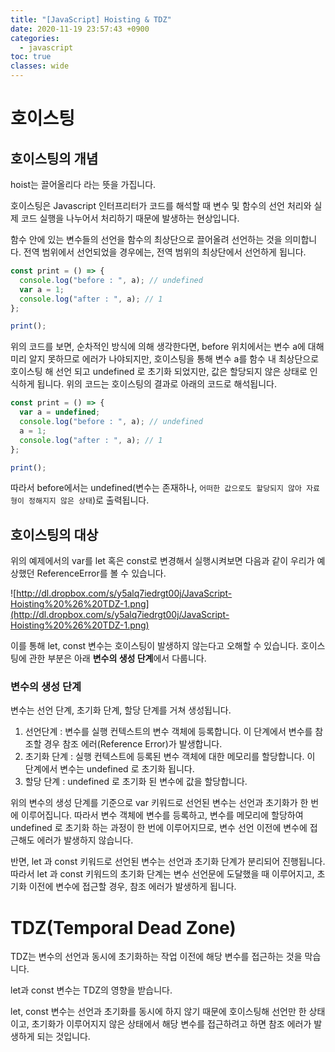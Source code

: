 ```yaml
---
title: "[JavaScript] Hoisting & TDZ"
date: 2020-11-19 23:57:43 +0900
categories:
  - javascript
toc: true
classes: wide
---
```


# 호이스팅

## 호이스팅의 개념

hoist는 끌어올리다 라는 뜻을 가집니다.

호이스팅은 Javascript 인터프리터가 코드를 해석할 때 변수 및 함수의 선언 처리와 실제 코드 실행을 나누어서 처리하기 때문에 발생하는 현상입니다.

함수 안에 있는 변수들의 선언을 함수의 최상단으로 끌어올려 선언하는 것을 의미합니다. 전역 범위에서 선언되었을 경우에는, 전역 범위의 최상단에서 선언하게 됩니다.

```jsx
const print = () => {
  console.log("before : ", a); // undefined
  var a = 1;
  console.log("after : ", a); // 1
};

print();
```

위의 코드를 보면, 순차적인 방식에 의해 생각한다면, before 위치에서는 변수 a에 대해 미리 알지 못하므로 에러가 나야되지만, 호이스팅을 통해 변수 a를 함수 내 최상단으로 호이스팅 해 선언 되고 undefined 로 초기화 되었지만, 값은 할당되지 않은 상태로 인식하게 됩니다. 위의 코드는 호이스팅의 결과로 아래의 코드로 해석됩니다.

```jsx
const print = () => {
  var a = undefined;
  console.log("before : ", a); // undefined
  a = 1;
  console.log("after : ", a); // 1
};

print();
```

따라서 before에서는 undefined(변수는 존재하나, `어떠한 값으로도 할당되지 않아 자료형이 정해지지 않은 상태`)로 출력됩니다.

## 호이스팅의 대상

위의 예제에서의 var를 let 혹은 const로 변경해서 실행시켜보면 다음과 같이 우리가 예상했던 ReferenceError를 볼 수 있습니다.

![http://dl.dropbox.com/s/y5alq7iedrgt00j/JavaScript-Hoisting%20%26%20TDZ-1.png](http://dl.dropbox.com/s/y5alq7iedrgt00j/JavaScript-Hoisting%20%26%20TDZ-1.png)

이를 통해 let, const 변수는 호이스팅이 발생하지 않는다고 오해할 수 있습니다. 호이스팅에 관한 부분은 아래 **변수의 생성 단계**에서 다룹니다.

### 변수의 생성 단계

변수는 선언 단계, 초기화 단계, 할당 단계를 거쳐 생성됩니다.

1. 선언단계 : 변수를 실행 컨텍스트의 변수 객체에 등록합니다. 이 단계에서 변수를 참조할 경우 참조 에러(Reference Error)가 발생합니다.
2. 초기화 단계 : 실행 컨텍스트에 등록된 변수 객체에 대한 메모리를 할당합니다. 이 단계에서 변수는 undefined 로 초기화 됩니다.
3. 할당 단계 : undefined 로 초기화 된 변수에 값을 할당합니다.

위의 변수의 생성 단계를 기준으로 var 키워드로 선언된 변수는 선언과 초기화가 한 번에 이루어집니다. 따라서 변수 객체에 변수를 등록하고, 변수를 메모리에 할당하여 undefined 로 초기화 하는 과정이 한 번에 이루어지므로, 변수 선언 이전에 변수에 접근해도 에러가 발생하지 않습니다.

반면, let 과 const 키워드로 선언된 변수는 선언과 초기화 단계가 분리되어 진행됩니다. 따라서 let 과 const 키워드의 초기화 단계는 변수 선언문에 도달했을 때 이루어지고, 초기화 이전에 변수에 접근할 경우, 참조 에러가 발생하게 됩니다.

# TDZ(Temporal Dead Zone)

TDZ는 변수의 선언과 동시에 초기화하는 작업 이전에 해당 변수를 접근하는 것을 막습니다.

let과 const 변수는 TDZ의 영향을 받습니다.

let, const 변수는 선언과 초기화를 동시에 하지 않기 때문에 호이스팅해 선언만 한 상태이고, 초기화가 이루어지지 않은 상태에서 해당 변수를 접근하려고 하면 참조 에러가 발생하게 되는 것입니다.

